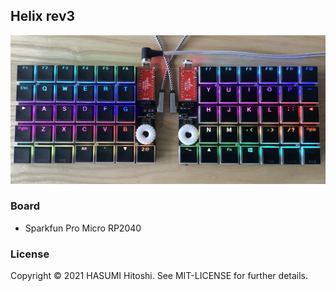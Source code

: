 ## Helix rev3

![](helix_rev3.jpg)

### Board

- Sparkfun Pro Micro RP2040

### License

Copyright © 2021 HASUMI Hitoshi. See MIT-LICENSE for further details.
